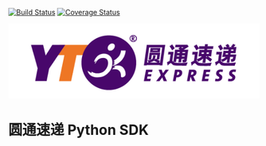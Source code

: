 [![Build Status](https://travis-ci.org/block-cat/yto-sdk.svg?branch=master)](https://travis-ci.org/block-cat/yto-sdk)
[![Coverage Status](https://coveralls.io/repos/github/block-cat/yto-sdk/badge.svg?branch=master)](https://coveralls.io/github/block-cat/yto-sdk?branch=master)

![logo](yto.png)
# 圆通速递 Python SDK

